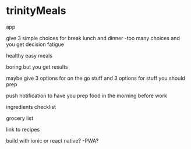 # trinityMeals

app

give 3 simple choices for break lunch and dinner
-too many choices and you get decision fatigue

healthy easy meals

boring but you get results

maybe give 3 options for on the go stuff and 3 options for stuff you should prep

push notification to have you prep food in the morning before work

ingredients checklist

grocery list

link to recipes

build with  ionic or react native?
-PWA?


